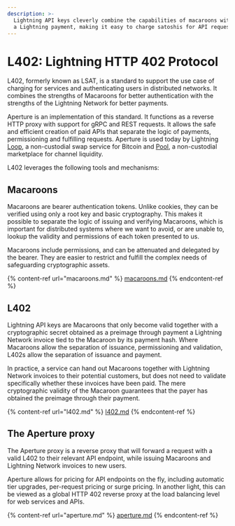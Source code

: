 ```yaml
---
description: >-
  Lightning API keys cleverly combine the capabilities of macaroons with that of
  a Lightning payment, making it easy to charge satoshis for API requests.
---
```


# L402: Lightning HTTP 402 Protocol

L402, formerly known as LSAT, is a standard to support the use case of charging for services and authenticating users in distributed networks. It combines the strengths of Macaroons for better authentication with the strengths of the Lightning Network for better payments.

Aperture is an implementation of this standard. It functions as a reverse HTTP proxy with support for gRPC and REST requests. It allows the safe and efficient creation of paid APIs that separate the logic of payments, permissioning and fulfilling requests. Aperture is used today by Lightning [Loop](../../lightning-network-tools/loop/), a non-custodial swap service for Bitcoin and [Pool](../../lightning-network-tools/pool/), a non-custodial marketplace for channel liquidity.

L402 leverages the following tools and mechanisms:

## Macaroons <a href="#docs-internal-guid-444dcdd8-7fff-4158-aecb-571c65c3d819" id="docs-internal-guid-444dcdd8-7fff-4158-aecb-571c65c3d819"></a>

Macaroons are bearer authentication tokens. Unlike cookies, they can be verified using only a root key and basic cryptography. This makes it possible to separate the logic of issuing and verifying Macaroons, which is important for distributed systems where we want to avoid, or are unable to, lookup the validity and permissions of each token presented to us.

Macaroons include permissions, and can be attenuated and delegated by the bearer. They are easier to restrict and fulfill the complex needs of safeguarding cryptographic assets.

{% content-ref url="macaroons.md" %}
[macaroons.md](macaroons.md)
{% endcontent-ref %}

## L402 <a href="#docs-internal-guid-10a6402c-7fff-d1f6-1a90-f2015a91174d" id="docs-internal-guid-10a6402c-7fff-d1f6-1a90-f2015a91174d"></a>

Lightning API keys are Macaroons that only become valid together with a cryptographic secret obtained as a preimage through payment a Lightning Network invoice tied to the Macaroon by its payment hash. Where Macaroons allow the separation of issuance, permissioning and validation, L402s allow the separation of issuance and payment.

In practice, a service can hand out Macaroons together with Lightning Network invoices to their potential customers, but does not need to validate specifically whether these invoices have been paid. The mere cryptographic validity of the Macaroon guarantees that the payer has obtained the preimage through their payment.

{% content-ref url="l402.md" %}
[l402.md](l402.md)
{% endcontent-ref %}

## The Aperture proxy <a href="#docs-internal-guid-2415a258-7fff-3d3d-25b9-4e3b0c38b8ca" id="docs-internal-guid-2415a258-7fff-3d3d-25b9-4e3b0c38b8ca"></a>

The Aperture proxy is a reverse proxy that will forward a request with a valid L402 to their relevant API endpoint, while issuing Macaroons and Lightning Network invoices to new users.

Aperture allows for pricing for API endpoints on the fly, including automatic tier upgrades, per-request pricing or surge pricing. In another light, this can be viewed as a global HTTP 402 reverse proxy at the load balancing level for web services and APIs.

{% content-ref url="aperture.md" %}
[aperture.md](aperture.md)
{% endcontent-ref %}
